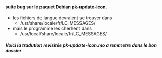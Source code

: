 
#### suite bug sur le paquet Debian [pk-update-icon](https://packages.debian.org/stretch/pk-update-icon "Paquet : pk-update-icon (2.0.0-2) ").

 - les fichiers de langue devraient se trouver dans 
   * /usr/share/locale/fr/LC_MESSAGES/
 - mais le programme les cherhent dans
   * /usr/local/share/locale/fr/LC_MESSAGES/


##### Voici la tradution revisitée pk-update-icon.mo a remmetre dans le bon dossier
